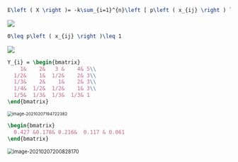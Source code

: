 ```latex
E\left ( X \right )= -k\sum_{i=1}^{n}\left [ p\left ( x_{ij} \right ) ln\left ( p\left ( x_{ij} \right ) \right )\right ]
```

![](C:\Users\Administrator\AppData\Roaming\Typora\typora-user-images\image-20210207202309038.png)

```latex
0\leq p\left ( x_{ij} \right )\leq 1
```

![](C:\Users\Administrator\AppData\Roaming\Typora\typora-user-images\image-20210207202231481.png)

```latex
Y_{i} = \begin{bmatrix}
    1&    2&   3 &    4& 5\\
  1/2&    1&  1/2&    2& 3\\
  1/3&    2&    1&    2& 3\\
  1/4&  1/2&  1/2&    1& 3\\
  1/5&  1/3&  1/3&  1/3& 1
\end{bmatrix}
```

<img src="C:\Users\Administrator\AppData\Roaming\Typora\typora-user-images\image-20210207194722382.png" alt="image-20210207194722382" style="zoom:67%;" />

```latex
\begin{bmatrix}
  0.427	&0.178&	0.216&	0.117 &	0.061
\end{bmatrix}
```

<img src="C:\Users\Administrator\AppData\Roaming\Typora\typora-user-images\image-20210207200828170.png" alt="image-20210207200828170" style="zoom:80%;" />